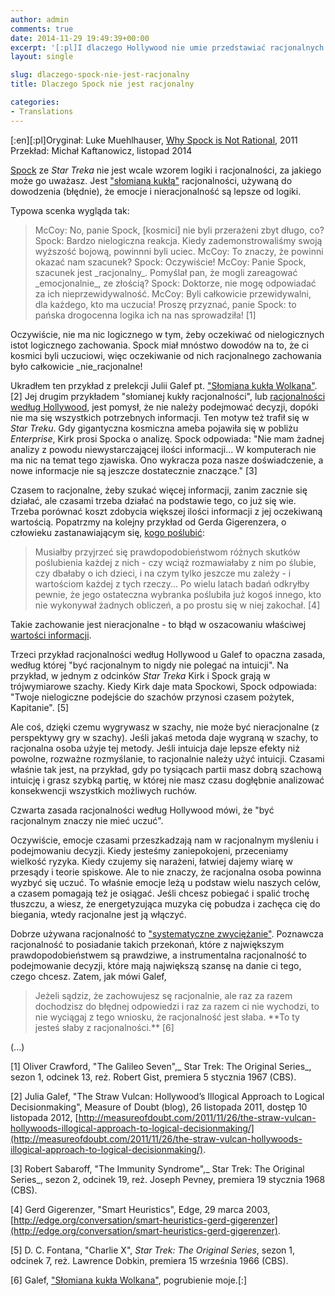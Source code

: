 ```yaml
---  
author: admin  
comments: true  
date: 2014-11-29 19:49:39+00:00  
excerpt: '[:pl]I dlaczego Hollywood nie umie przedstawiać racjonalnych bohaterów.[:]'  
layout: single  

slug: dlaczego-spock-nie-jest-racjonalny  
title: Dlaczego Spock nie jest racjonalny  

categories:  
- Translations  
---  
```


[:en]<!-- more -->[:pl]Oryginał: Luke Muehlhauser, [Why Spock is Not Rational](http://intelligenceexplosion.com/en/2011/why-spock-is-not-rational/), 2011  
Przekład: Michał Kaftanowicz, listopad 2014  

[Spock](http://en.wikipedia.org/wiki/Spock) ze _Star Treka_ nie jest wcale wzorem logiki i racjonalności, za jakiego może go uważasz. Jest ["słomianą kukłą"](http://pl.wikipedia.org/wiki/Sofizmat_rozszerzenia) racjonalności, używaną do dowodzenia (błędnie), że emocje i nieracjonalność są lepsze od logiki.  

<!-- more -->Typowa scenka wygląda tak:  



<blockquote>McCoy: No, panie Spock, [kosmici] nie byli przerażeni zbyt długo, co?  
Spock: Bardzo nielogiczna reakcja. Kiedy zademonstrowaliśmy swoją wyższość bojową, powinnni byli uciec.  
McCoy: To znaczy, że powinni okazać nam szacunek?  
Spock: Oczywiście!  
McCoy: Panie Spock, szacunek jest _racjonalny_. Pomyślał pan, że mogli zareagować _emocjonalnie_, ze złością?  
Spock: Doktorze, nie mogę odpowiadać za ich nieprzewidywalność.  
McCoy: Byli całkowicie przewidywalni, dla każdego, kto ma uczucia! Proszę przyznać, panie Spock: to pańska drogocenna logika ich na nas sprowadziła! [1]</blockquote>  



Oczywiście, nie ma nic logicznego w tym, żeby oczekiwać od nielogicznych istot logicznego zachowania. Spock miał mnóstwo dowodów na to, że ci kosmici byli uczuciowi, więc oczekiwanie od nich racjonalnego zachowania było całkowicie _nie_racjonalne!  

Ukradłem ten przykład z prelekcji Julii Galef pt. ["Słomiana kukła Wolkana"](http://measureofdoubt.com/2011/11/26/the-straw-vulcan-hollywoods-illogical-approach-to-logical-decisionmaking/). [2] Jej drugim przykładem "słomianej kukły racjonalności", lub [racjonalności według Hollywood](http://wiki.lesswrong.com/wiki/Hollywood_rationality), jest pomysł, że nie należy podejmować decyzji, dopóki nie ma się wszystkich potrzebnych informacji. Ten motyw też trafił się w _Star Treku_. Gdy gigantyczna kosmiczna ameba pojawiła się w pobliżu _Enterprise_, Kirk prosi Spocka o analizę. Spock odpowiada: "Nie mam żadnej analizy z powodu niewystarczającej ilości informacji... W komputerach nie ma nic na temat tego zjawiska. Ono wykracza poza nasze doświadczenie, a nowe informacje nie są jeszcze dostatecznie znaczące." [3]  

Czasem to racjonalne, żeby szukać więcej informacji, zanim zacznie się działać, ale czasami trzeba działać na podstawie tego, co już się wie. Trzeba porównać koszt zdobycia większej ilości informacji z jej oczekiwaną wartością. Popatrzmy na kolejny przykład od Gerda Gigerenzera, o człowieku zastanawiającym się, [kogo poślubić](http://edge.org/conversation/smart-heuristics-gerd-gigerenzer):  



<blockquote>  
Musiałby przyjrzeć się prawdopodobieństwom różnych skutków poślubienia każdej z nich - czy wciąż rozmawiałaby z nim po ślubie, czy dbałaby o ich dzieci, i na czym tylko jeszcze mu zależy - i wartościom każdej z tych rzeczy... Po wielu latach badań odkryłby pewnie, że jego ostateczna wybranka poślubiła już kogoś innego, kto nie wykonywał żadnych obliczeń, a po prostu się w niej zakochał. [4]</blockquote>  



Takie zachowanie jest nieracjonalne - to błąd w oszacowaniu właściwej [wartości informacji](http://lesswrong.com/lw/85x/value_of_information_four_examples/).  

Trzeci przykład racjonalności według Hollywood u Galef to opaczna zasada, według której "być racjonalnym to nigdy nie polegać na intuicji". Na przykład, w jednym z odcinków _Star Treka_ Kirk i Spock grają w trójwymiarowe szachy. Kiedy Kirk daje mata Spockowi, Spock odpowiada: "Twoje nielogiczne podejście do szachów przynosi czasem pożytek, Kapitanie". [5]  

Ale coś, dzięki czemu wygrywasz w szachy, nie może być nieracjonalne (z perspektywy gry w szachy). Jeśli jakaś metoda daje wygraną w szachy, to racjonalna osoba użyje tej metody. Jeśli intuicja daje lepsze efekty niż powolne, rozważne rozmyślanie, to racjonalnie należy użyć intuicji. Czasami właśnie tak jest, na przykład, gdy po tysiącach partii masz dobrą szachową intuicję i grasz szybką partię, w której nie masz czasu dogłębnie analizować konsekwencji wszystkich możliwych ruchów.  

Czwarta zasada racjonalności według Hollywood mówi, że "być racjonalnym znaczy nie mieć uczuć".  

Oczywiście, emocje czasami przeszkadzają nam w racjonalnym myśleniu i podejmowaniu decyzji. Kiedy jesteśmy zaniepokojeni, przeceniamy wielkość ryzyka. Kiedy czujemy się narażeni, łatwiej dajemy wiarę w przesądy i teorie spiskowe. Ale to nie znaczy, że racjonalna osoba powinna wyzbyć się uczuć. To właśnie emocje leżą u podstaw wielu naszych celów, a czasem pomagają też je osiągać. Jeśli chcesz pobiegać i spalić trochę tłuszczu, a wiesz, że energetyzująca muzyka cię pobudza i zachęca cię do biegania, wtedy racjonalne jest ją włączyć.  

Dobrze używana racjonalność to ["systematyczne zwyciężanie"](http://lesswrong.com/lw/7i/rationality_is_systematized_winning/). Poznawcza racjonalność to posiadanie takich przekonań, które z największym prawdopodobieństwem są prawdziwe, a instrumentalna racjonalność to podejmowanie decyzji, które mają największą szansę na danie ci tego, czego chcesz. Zatem, jak mówi Galef,  



<blockquote>Jeżeli sądziz, że zachowujesz sę racjonalnie, ale raz za razem dochodzisz do błędnej odpowiedzi i raz za razem ci nie wychodzi, to nie wyciągaj z tego wniosku, że racjonalność jest słaba. **To ty jesteś słaby z racjonalności.** [6]</blockquote>  



(...)  

[1] Oliver Crawford, "The Galileo Seven",_ Star Trek: The Original Series_, sezon 1, odcinek 13, reż. Robert Gist, premiera 5 stycznia 1967 (CBS).  

[2] Julia Galef, "The Straw Vulcan: Hollywood’s Illogical Approach to Logical Decisionmaking", Measure of Doubt (blog), 26 listopada 2011, dostęp 10 listopada 2012, [http://measureofdoubt.com/2011/11/26/the-straw-vulcan-hollywoods-illogical-approach-to-logical-decisionmaking/](http://measureofdoubt.com/2011/11/26/the-straw-vulcan-hollywoods-illogical-approach-to-logical-decisionmaking/).  

[3] Robert Sabaroff, "The Immunity Syndrome",_ Star Trek: The Original Series_, sezon 2, odcinek 19, reż. Joseph Pevney, premiera 19 stycznia 1968 (CBS).  

[4] Gerd Gigerenzer, "Smart Heuristics", Edge, 29 marca 2003, [http://edge.org/conversation/smart-heuristics-gerd-gigerenzer](http://edge.org/conversation/smart-heuristics-gerd-gigerenzer).  

[5] D. C. Fontana, "Charlie X", _Star Trek: The Original Series_, sezon 1, odcinek 7, reż. Lawrence Dobkin, premiera 15 września 1966 (CBS).  

[6] Galef, ["Słomiana kukła Wolkana"](http://measureofdoubt.com/2011/11/26/the-straw-vulcan-hollywoods-illogical-approach-to-logical-decisionmaking/), pogrubienie moje.[:]  
